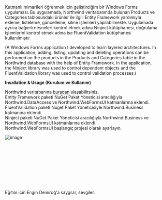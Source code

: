 Katmanlı mimarileri öğrenmek için geliştirdiğim bir Windows Forms uygulaması. Bu uygulamada, Northwind veritabanında bulunan Products ve Categories tablosundaki ürünler ile ilgili Entity Framework yardımıyla ekleme, listeleme, güncelleme, silme işlemleri yapılabilmekte. Uygulamada ayrıca bağımlı nesneleri kontrol etmek adına Ninject kütüphanesi, doğrulama işlemlerini kontrol etmek adına ise FluentValidation kütüphanesi kullanılmıştır. 

(A Windows Forms application I developed to learn layered architectures. In this application, adding, listing, updating and deleting operations can be performed on the products in the Products and Categories table in the Northwind database with the help of Entity Framework. In the application, the Ninject library was used to control dependent objects and the FluentValidation library was used to control validation processes.)


<b>Insallation & Usage (Kurulum ve Kullanım)</b>

Northwind veritabanına <a href="https://github.com/Microsoft/sql-server-samples/tree/master/samples/databases/northwind-pubs">buradan</a> ulaşabilirsiniz.<br />
Entity Framework paketi NuGet Paket Yöneticisi aracılığıyla Northwind.DataAccess ve Northwind.WebFormsUI katmanlarına eklendi. <br />
FluentValidation paketi Nuget Paket Yöneticisiyle Northwind.Business katmanına eklendi.<br />
Ninject paketi NuGet Paket Yöneticisi aracılığıyla Northwind.Business ve Northwind.WebFormsUI katmanlarına eklendi.<br />
Northwind.WebFormsUI başlangıç ​​projesi olarak ayarlayın.

![image](https://github.com/user-attachments/assets/5368467b-245e-4d8d-a1e3-c0532d3ddf67)

<br>
<br>
<br>
<br>
<br>
<br>
<br>
<br>

Eğitim için Engin Demiroğ'a saygılar, sevgiler.
